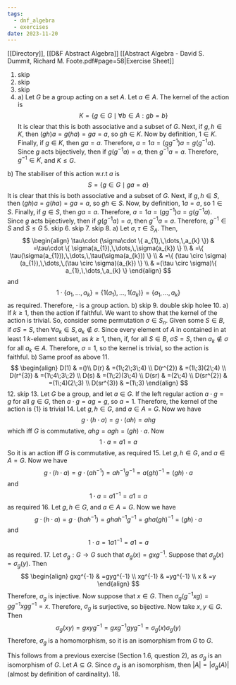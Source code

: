 ```yaml
---
tags:
  - dnf_algebra
  - exercises
date: 2023-11-20
---
```

[[Directory]], [[D&F Abstract Algebra]]
[[Abstract Algebra - David S. Dummit, Richard M. Foote.pdf#page=58|Exercise Sheet]]
1. skip
2. skip
3. skip
4. a)
Let ${} G {}$ be a group acting on a set $A$. Let ${} a \in A {}$. The kernel of the action is 
$$
K=\{ g \in G\mid \forall b \in A:gb=b  \}
$$
It is clear that this is both associative and a subset of $G {}$. Next, if ${} g,\, h \in K$, then ${} (gh)a=g(ha)=ga=a {}$, so $gh \in K {}$. Now by definition, $1 \in K$. Finally, if ${} g \in K {}$, then ${} ga=a$. Therefore, ${} a=1a=(gg^{-1})a=g(g^{-1}a) {}$. Since ${} g {}$ acts bijectively, then if ${} g(g^{-1}a)=a {}$, then ${} g^{-1}a=a {}$. Therefore, ${} g^{-1} \in K {}$, and $K\leq G {}$.

b) 
The stabiliser of this action w.r.t ${} a {}$ is
$$
S=\{ g \in G\mid ga=a \}
$$
It is clear that this is both associative and a subset of ${} G$. Next, if ${} g,\, h \in S {}$, then ${} (gh)a=g(ha)=ga=a {}$, so ${} gh \in S {}$. Now, by definition, ${} 1a=a {}$, so ${} 1 \in S {}$. Finally, if ${} g \in S {}$, then ${} ga=a {}$. Therefore, ${} a=1a=(g g^{-1})a=g(g^{-1}a) {}$. Since $g$ acts bijectively, then if ${} g(g^{-1}a)=a {}$, then ${} g^{-1}a=a {}$. Therefore, ${} g^{-1} \in S {}$ and $S\leq G {}$
5. skip
6. skip
7. skip
8. 
a)
Let ${} \sigma, \tau \in S_{A}$. Then, 
$$
\begin{align}
 \tau\cdot (\sigma\cdot \{ a_{1},\,\dots,\,a_{k} \})  & =\tau\cdot \{ \sigma(a_{1}),\,\dots,\,\sigma(a_{k}) \}  \\
 & =\{ \tau(\sigma(a_{1})),\,\dots,\,\tau(\sigma(a_{k})) \} \\
 & =\{ (\tau \circ \sigma)(a_{1}),\,\dots,\,(\tau \circ \sigma)(a_{k}) \} \\
 & =(\tau \circ \sigma)\{ a_{1},\,\dots,\,a_{k} \}
 \end{align}
$$
and 
$$
1\cdot \{ a_{1},\,\dots,\,a_{k} \}=\{ 1(a_{1}),\,\dots,\,1(a_{k}) \}=\{ a_{1},\,\dots,\,a_{k} \}
$$
as required. Therefore, $\cdot {}$ is a group action.
b)
skip
9. double skip holee
10. 
a) If $k\geq 1 {}$, then the action if faithful. We want to show that the kernel of the action is trivial. So, consider some permutation ${} \sigma \in S_{n}$. Given some ${} S \in B {}$, if ${} \sigma S=S {}$, then ${} \forall a_{k} \in S, a_{k}\notin \sigma. {}$ Since every element of ${} A {}$ in contained in at least 1 ${} k {}$-element subset, as $k\geq 1 {}$, then, if, for all ${} S \in B {}$, ${} \sigma S=S {}$, then ${} a_{k}\notin \sigma {}$ for all ${} a_{k} \in A {}$. Therefore, ${} \sigma=1 {}$, so the kernel is trivial, so the action is faithful. 
b) Same proof as above
11. 
$$
\begin{align}
 D(1) & =()\\
D(r) & =(1\;2\;3\;4)   \\
D(r^{2}) & =(1\;3)(2\;4) \\
D(r^{3}) & =(1\;4\;3\;2) \\
D(s) & =(1\;2)(3\;4) \\
D(sr) & =(2\;4) \\
D(sr^{2}) & =(1\;4)(2\;3) \\
D(sr^{3}) & =(1\;3)
 \end{align}
$$
12. skip
13. 
Let $G$ be a group, and let ${} a \in G {}$. If the left regular action ${} a\cdot g=g$ for all ${} g \in G {}$, then ${} a\cdot g=ag=g {}$, so ${} a=1 {}$. Therefore, the kernel of the action is ${} \{ 1 \}$ is trivial
14. 
Let ${} g,\, h \in G {}$, and ${} a \in A=G {}$. Now we have
$$
g\cdot (h\cdot a)=g\cdot (ah)=ahg
$$
which iff $G {}$ is commutative, $ahg=agh=(gh)\cdot a {}$. Now
$$
1\cdot a=a 1=a
$$
So it is an action iff $G {}$ is commutative, as required
15. 
Let ${} g,\, h \in G$, and $a \in A=G {}$. Now we have
$$
g\cdot (h\cdot a)=g\cdot (ah^{-1})=ah^{-1}g^{-1}=a(gh)^{-1}=(gh)\cdot a
$$
and
$$
1\cdot a=a1^{-1}=a 1=a
$$
as required
16. 
Let ${} g,\, h \in G {}$, and ${} a \in A=G {}$. Now we have
$$
g\cdot (h\cdot a)=g\cdot (hah^{-1})=ghah^{-1}g^{-1}=gha(gh)^{-1}=(gh)\cdot a
$$
and
$$
1\cdot a=1a 1^{-1}=a 1^{}=a
$$
as required.
17. Let ${} \sigma_{g}:G\to{}G {}$ such that ${} \sigma_{g}(x)=gxg^{-1}$. Suppose that ${} \sigma_{g}(x)=\sigma_{g}(y) {}$. Then
$$
\begin{align}
 gxg^{-1} & =gyg^{-1}  \\
 xg^{-1} & =yg^{-1} \\
x & =y
 \end{align}
$$
Therefore, ${} \sigma_{g}$ is injective. Now suppose that ${} x \in G {}$. Then $\sigma_{g}(g^{-1}xg)=g g^{-1}xgg^{-1}=x$. Therefore, $\sigma_{g} {}$ is surjective, so bijective. Now take ${} x,\, y \in G {}$. Then 
$$
\sigma_{g}(xy)=gxyg^{-1}=gxg^{-1}gyg^{-1}=\sigma_{g}(x)\sigma_{g}(y)
$$
Therefore, ${} \sigma_{g}$ is a homomorphism, so it is an isomorphism from $G$ to $G$.

This follows from a previous exercise (Section 1.6, question 2), as ${} \sigma_{g}  {}$ is an isomorphism of $G$. Let ${} A \subseteq G {}$. Since ${} \sigma_{g} {}$ is an isomorphism, then $|A|=|\sigma_{g}(A)|$ (almost by definition of cardinality).
18. 
